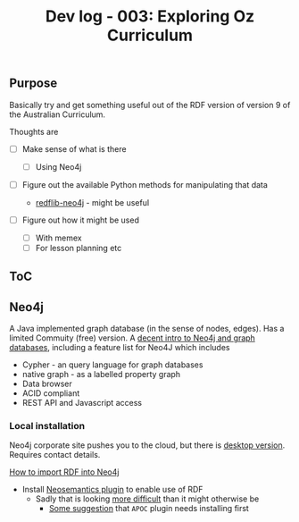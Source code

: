﻿---
tags: python, v9ozCurriculum, curriculum
title: 'Dev log - 003: Exploring Oz Curriculum'
type: devLog
---
## Purpose

Basically try and get something useful out of the RDF version of version 9 of the Australian Curriculum.

Thoughts are

- [ ] Make sense of what is there

  - [ ] Using Neo4j
- [ ] Figure out the available Python methods for manipulating that data

    - [redflib-neo4j](https://github.com/neo4j-labs/rdflib-neo4j) - might be useful

- [ ] Figure out how it might be used 

  - [ ] With memex
  - [ ] For lesson planning etc

## ToC



## Neo4j

A Java implemented graph database (in the sense of nodes, edges). Has a limited Commuity (free) version. A [decent intro to Neo4j and graph databases](https://www.graphable.ai/software/what-is-neo4j-graph-database/), including a feature list for Neo4J which includes

- Cypher - an query language for graph databases
- native graph - as a labelled property graph
- Data browser
- ACID compliant
- REST API and Javascript access

### Local installation

Neo4j corporate site pushes you to the cloud, but there is [desktop version](https://neo4j.com/download/?gad_source=1). Requires contact details.

[How to import RDF into Neo4j](https://teepika-r-m.medium.com/how-to-import-rdf-data-into-neo4j-68f051a3cfd5)

- Install [Neosemantics plugin](https://neo4j.com/labs/neosemantics/4.1/introduction/) to enable use of RDF
    - Sadly that is looking [more difficult](https://community.neo4j.com/t/neosemantics-n10s-graph-app-problems-with-install/58816/2) than it might otherwise be
        - [Some suggestion](https://community.neo4j.com/t/problem-installing-neosemantics-on-neo4j-desktop/20825) that `APOC` plugin needs installing first